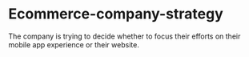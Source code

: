 # Ecommerce-company-strategy
The company is trying to decide whether to focus their efforts on their mobile app experience or their website.
